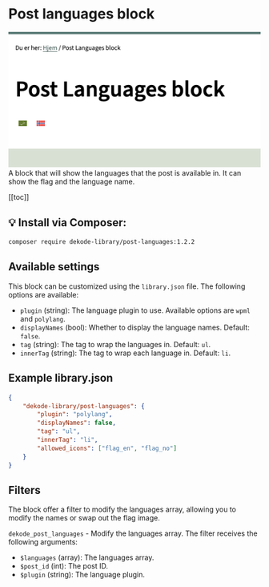 # Post languages block

![Screenshot](./screenshot.png)
A block that will show the languages that the post is available in. It can show the flag and the language name.

[[toc]]

## 💡 Install via Composer:
```bash
composer require dekode-library/post-languages:1.2.2
```

## Available settings
This block can be customized using the `library.json` file. The following options are available:
- `plugin` (string): The language plugin to use. Available options are `wpml` and `polylang`.
- `displayNames` (bool): Whether to display the language names. Default: `false`.
- `tag` (string): The tag to wrap the languages in. Default: `ul`.
- `innerTag` (string): The tag to wrap each language in. Default: `li`.

## Example library.json
```json
{
    "dekode-library/post-languages": {
        "plugin": "polylang",
		"displayNames": false,
		"tag": "ul",
		"innerTag": "li",
		"allowed_icons": ["flag_en", "flag_no"]
    }
}
```

## Filters
The block offer a filter to modify the languages array, allowing you to modify the names or swap out the flag image.

`dekode_post_languages` - Modify the languages array. The filter receives the following arguments:
- `$languages` (array): The languages array.
- `$post_id` (int): The post ID.
- `$plugin` (string): The language plugin.